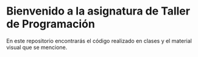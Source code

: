 # Bienvenido a la asignatura de Taller de Programación

En este repositorio encontrarás el código realizado en clases y el material visual que se mencione.